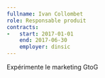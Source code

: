 ```yaml
---
fullname: Ivan Collombet
role: Responsable produit
contracts:
-   start: 2017-01-01
    end: 2017-06-30
    employer: dinsic
---
```

Expérimente le marketing GtoG
